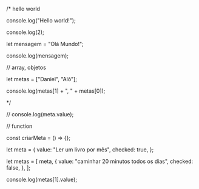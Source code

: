 /* hello world

 console.log("Hello world!");

 console.log(2);

 let mensagem = "Olá Mundo!";

 console.log(mensagem);

 // array, objetos

let metas = ["Daniel", "Alô"];

console.log(metas[1] + ", " + metas[0]);

*/

// console.log(meta.value);

// function

const criarMeta = () => {};


let meta = {
  value: "Ler um livro por mês",
  checked: true,
};

let metas = [
  meta,
  {
    value: "caminhar 20 minutos todos os dias",
    checked: false,
  },
];

console.log(metas[1].value);

